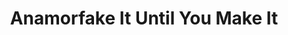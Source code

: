---
layout: course
title: Anamorfake It Until You Make It
educator: Tito Ferradans
image: /assets/images/courses/anamorfake-it-until-you-make-it.jpg
course_url: https://www.mzed.com/courses/anamorfake-it-until-you-make-it
description: Learn to achieve the anamorphic look through lens modifications, filters, and post-production techniques without expensive equipment.
lessons: 10
runtime: 2h 9m
position: 20
topics: cinematography, filmmaking
show_stats: true
show_pricing: true
--- 